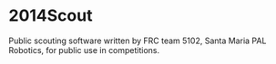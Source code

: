 2014Scout
=========

Public scouting software written by FRC team 5102, Santa Maria PAL Robotics, for public use in competitions.
